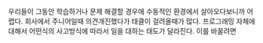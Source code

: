 우리들이 그동안 학습하거나 문제 해결할 경우에 수동적인 환경에서 살아오다보니까 어렵다.
회사에서 주니어일때 의견개진했다가 태클이 걸려올때가 많다.
프로그래밍 자체에 대해서 어떤식의 사고방식에 따라서 일을 대하는 태도가 달라진다.
이를 바꿀려면 